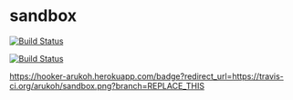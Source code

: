 sandbox
=======
[![Build Status](https://travis-ci.org/arukoh/sandbox.png?branch=master)](https://travis-ci.org/arukoh/sandbox)


[![Build Status](https://hooker-arukoh.herokuapp.com/badge?redirect_url=https://travis-ci.org/arukoh/sandbox.png?branch=REPLACE_THIS)](https://travis-ci.org/arukoh/sandbox)


https://hooker-arukoh.herokuapp.com/badge?redirect_url=https://travis-ci.org/arukoh/sandbox.png?branch=REPLACE_THIS

